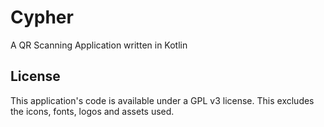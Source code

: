 # Cypher

A QR Scanning Application written in Kotlin

## License

This application's code is available under a GPL v3 license. This excludes the icons, fonts, logos and assets used.
